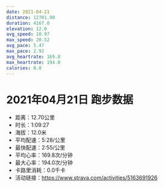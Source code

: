 ```yaml
---
date: 2021-04-21
distance: 12701.90
duration: 4167.0
elevation: 12.0
avg_speed: 10.97
max_speed: 20.52
avg_pace: 5.47
max_pace: 2.92
avg_heartrate: 169.8
max_heartrate: 194.0
calories: 0.0
---
```


# 2021年04月21日 跑步数据

- 距离：12.70公里
- 时长：1:09:27
- 海拔：12.0米
- 平均配速：5:28/公里
- 最快配速：2:55/公里
- 平均心率：169.8次/分钟
- 最大心率：194.0次/分钟
- 卡路里消耗：0.0千卡
- 活动链接：https://www.strava.com/activities/5163691926
